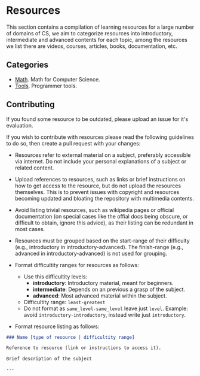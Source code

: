 # Resources

This section contains a compilation of learning resources for a large number of
domains of CS, we aim to categorize resources into introductory, intermediate
and advanced contents for each topic, among the resources we list there are
videos, courses, articles, books, documentation, etc.

## Categories

- [Math](math/README.md). Math for Computer Science.
- [Tools](tools/README.md). Programmer tools.

## Contributing

If you found some resource to be outdated, please upload an issue for it's
evaluation.

If you wish to contribute with resources please read the following guidelines to
do so, then create a pull request with your changes:

- Resources refer to external material on a subject, preferably accessible via
  internet. Do not include your personal explanations of a subject or related
  content.

- Upload references to resources, such as links or brief instructions on how to
  get access to the resource, but do not upload the resources themselves. This
  is to prevent issues with copyright and resources becoming updated and
  bloating the repository with multimedia contents.

- Avoid listing trivial resources, such as wikipedia pages or official
  documentation (on special cases like the offial docs being obscure, or
  difficult to obtain, ignore this advice), as their listing can be redundant in
  most cases.

- Resources must be grouped based on the start-range of their difficulty (e.g.,
  introductory in introductory-advanced). The finish-range (e.g., advanced in
  introductory-advanced) is not used for grouping.

- Format difficultity ranges for resources as follows:

  - Use this difficultity levels:
    - **introductory**: Introductory material, meant for beginners.
    - **intermediate**: Depends on an previous a grasp of the subject.
    - **advanced**: Most advanced material within the subject.
  - Difficultity range: `least-greatest`
  - Do not format as `same_level-same_level` leave just `level`. Example: avoid
    `introductory-introductory`, instead write just `introductory`.

- Format resource listing as follows:

```md
### Name [type of resource | difficultity range]

Reference to resource (link or instructions to access it).

Brief description of the subject

---
```
